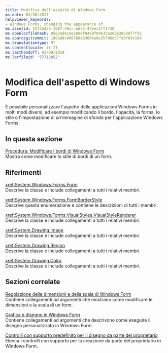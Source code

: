 ```yaml
---
title: Modifica dell'aspetto di Windows Form
ms.date: 03/30/2017
helpviewer_keywords:
- Windows Forms, changing the appearance of
ms.assetid: 12f35d5b-1587-49cc-ada3-47eec1ff1738
ms.openlocfilehash: 0582ad4c8e18d0f0419f0463ba260226839f7f42
ms.sourcegitcommit: 160a88c8087b0e63606e6e35f9bd57fa5f69c168
ms.translationtype: MT
ms.contentlocale: it-IT
ms.lasthandoff: 03/09/2019
ms.locfileid: "57713852"
---
```

# <a name="changing-the-appearance-of-windows-forms"></a>Modifica dell'aspetto di Windows Form
È possibile personalizzare l'aspetto delle applicazioni Windows Forms in molti modi diversi, ad esempio modificando il bordo, l'opacità, la forma, lo stile o l'impostazione di un'immagine di sfondo per l'applicazione Windows Forms.  
  
## <a name="in-this-section"></a>In questa sezione  
 [Procedura: Modificare i bordi di Windows Form](how-to-change-the-borders-of-windows-forms.md)  
 Mostra come modificare lo stile di bordi di un form.  
  
## <a name="reference"></a>Riferimenti  
 <xref:System.Windows.Forms.Form>  
 Descrive la classe e include collegamenti a tutti i relativi membri.  
  
 <xref:System.Windows.Forms.FormBorderStyle>  
 Descrive questa enumerazione e contiene le descrizioni di tutti i membri.  
  
 <xref:System.Windows.Forms.VisualStyles.VisualStyleRenderer>  
 Descrive la classe e include collegamenti a tutti i relativi membri.  
  
 <xref:System.Drawing.Image>  
 Descrive la classe e include collegamenti a tutti i relativi membri.  
  
 <xref:System.Drawing.Region>  
 Descrive la classe e include collegamenti a tutti i relativi membri.  
  
 <xref:System.Drawing.Color>  
 Descrive la classe e include collegamenti a tutti i relativi membri.  
  
## <a name="related-sections"></a>Sezioni correlate  
 [Regolazione delle dimensioni e della scala di Windows Form](adjusting-the-size-and-scale-of-windows-forms.md)  
 Contiene collegamenti ad argomenti che mostrano come modificare le dimensioni e la scala di un form.  
  
 [Grafica e disegno in Windows Form](./advanced/graphics-and-drawing-in-windows-forms.md)  
 Contiene collegamenti ad argomenti che descrivono come eseguire il disegno personalizzato in Windows Form.  
  
 [Controlli con supporto predefinito per il disegno da parte del proprietario](./controls/controls-with-built-in-owner-drawing-support.md)  
 Elenca i controlli con supporto per la creazione da parte del proprietario in Windows Form.
